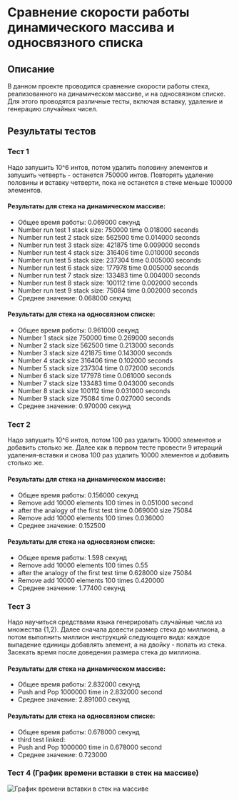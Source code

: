 # Сравнение скорости работы динамического массива и односвязного списка

## Описание

В данном проекте проводится сравнение скорости работы стека, реализованного на динамическом массиве, и на односвязном списке. Для этого проводятся различные тесты, включая вставку, удаление и генерацию случайных чисел.

## Результаты тестов

### Тест 1

Надо запушить 10^6 интов, потом удалить половину элементов и запушить четверть - останется 750000 интов. Повторять удаление половины и вставку четверти, пока не останется в стеке меньше 100000 элементов.

#### Результаты для стека на динамическом массиве:
- Общее время работы: 0.069000 секунд
- Number run test 1 stack size: 750000 time 0.018000 seconds
- Number run test 2 stack size: 562500 time 0.014000 seconds
- Number run test 3 stack size: 421875 time 0.009000 seconds
- Number run test 4 stack size: 316406 time 0.010000 seconds
- Number run test 5 stack size: 237304 time 0.005000 seconds
- Number run test 6 stack size: 177978 time 0.005000 seconds
- Number run test 7 stack size: 133483 time 0.004000 seconds
- Number run test 8 stack size: 100112 time 0.002000 seconds
- Number run test 9 stack size: 75084  time 0.002000 seconds
- Среднее значение: 0.068000 секунд

#### Результаты для стека на односвязном списке:
- Общее время работы: 0.961000 секунд
- Number 1 stack size 750000 time 0.269000 seconds
- Number 2 stack size 562500 time 0.213000 seconds
- Number 3 stack size 421875 time 0.143000 seconds
- Number 4 stack size 316406 time 0.102000 seconds
- Number 5 stack size 237304 time 0.072000 seconds
- Number 6 stack size 177978 time 0.061000 seconds
- Number 7 stack size 133483 time 0.043000 seconds
- Number 8 stack size 100112 time 0.031000 seconds
- Number 9 stack size 75084 time  0.027000 seconds
- Среднее значение: 0.970000 секунд

### Тест 2

Надо запушить 10^6 интов, потом 100 раз удалить 10000 элементов и добавить столько же. Далее как в первом тесте провести 9 итераций удаления-вставки и снова 100 раз удалить 10000 элементов и добавить столько же.

#### Результаты для стека на динамическом массиве:
- Общее время работы: 0.156000 секунд
- Remove add 10000 elements 100 times in 0.051000 second
- after the analogy of the first test time 0.069000 size 75084 
- Remove add 10000 elements 100 times 0.036000
- Среднее значение: 0.152500

#### Результаты для стека на односвязном списке:
- Общее время работы: 1.598 секунд
- Remove add 10000 elements 100 times 0.55
- after the analogy of the first test time 0.628000 size 75084
- Remove add 10000 elements 100 times 0.420000
- Среднее значение: 1.77400 секунд

### Тест 3

Надо научиться средствами языка генерировать случайные числа из множества {1,2}. Далее сначала довести размер стека до миллиона, а потом выполнить миллион инструкций следующего вида: каждое выпадение единицы добавлять элемент, а на двойку - попать из стека. Засекать время после доведения размера стека до миллиона.

#### Результаты для стека на динамическом массиве:
- Общее время работы: 2.832000 секунд
- Push and Pop 1000000 time in 2.832000 second
- Среднее значение: 2.891000 секунд

#### Результаты для стека на односвязном списке:
- Общее время работы: 0.678000 секунд
- third test linked:
- Push and Pop 1000000 time in 0.678000 second
- Среднее значение: 0.723000

### Тест 4 (График времени вставки в стек на массиве)

![График времени вставки в стек на массиве]()

